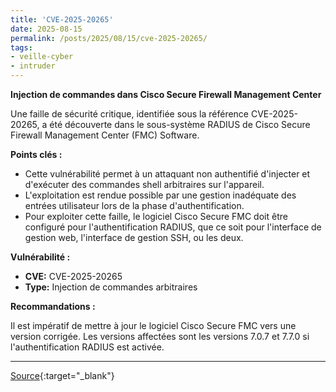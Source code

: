 ```yaml
---
title: 'CVE-2025-20265'
date: 2025-08-15
permalink: /posts/2025/08/15/cve-2025-20265/
tags:
- veille-cyber
- intruder
---
```

**Injection de commandes dans Cisco Secure Firewall Management Center**

Une faille de sécurité critique, identifiée sous la référence CVE-2025-20265, a été découverte dans le sous-système RADIUS de Cisco Secure Firewall Management Center (FMC) Software.

**Points clés :**

*   Cette vulnérabilité permet à un attaquant non authentifié d'injecter et d'exécuter des commandes shell arbitraires sur l'appareil.
*   L'exploitation est rendue possible par une gestion inadéquate des entrées utilisateur lors de la phase d'authentification.
*   Pour exploiter cette faille, le logiciel Cisco Secure FMC doit être configuré pour l'authentification RADIUS, que ce soit pour l'interface de gestion web, l'interface de gestion SSH, ou les deux.

**Vulnérabilité :**

*   **CVE:** CVE-2025-20265
*   **Type:** Injection de commandes arbitraires

**Recommandations :**

Il est impératif de mettre à jour le logiciel Cisco Secure FMC vers une version corrigée. Les versions affectées sont les versions 7.0.7 et 7.7.0 si l'authentification RADIUS est activée.

---
[Source](https://cvemon.intruder.io/cves/CVE-2025-20265){:target="_blank"}
